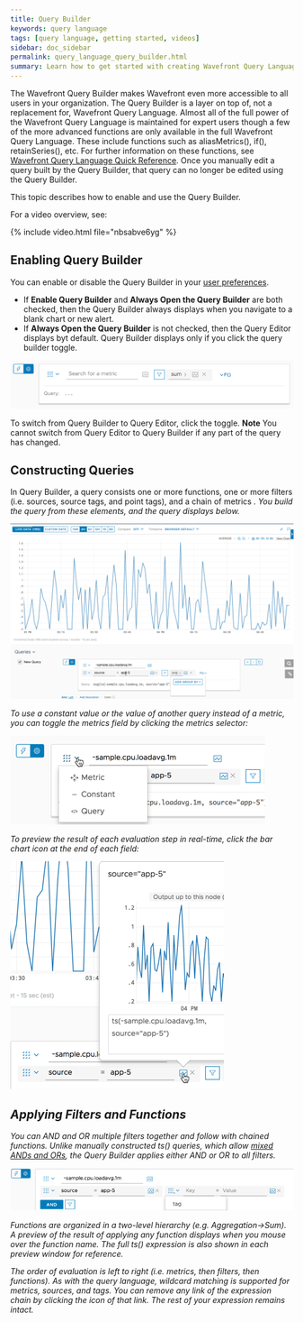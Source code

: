 ```yaml
---
title: Query Builder
keywords: query language
tags: [query language, getting started, videos]
sidebar: doc_sidebar
permalink: query_language_query_builder.html
summary: Learn how to get started with creating Wavefront Query Language expressions using Query Builder.
---
```

The Wavefront Query Builder makes Wavefront even more accessible to all users in your organization. The Query Builder is a layer on top of, not a replacement for, Wavefront Query Language. Almost all of the full power of the Wavefront Query Language is maintained for expert users though a few of the more advanced functions are only available in the full Wavefront Query Language. These include functions such as aliasMetrics(), if(), retainSeries(), etc. For further information on these functions, see [Wavefront Query Language Quick Reference](query_language_reference.html).  Once you manually edit a query built by the Query Builder, that query can no longer be edited using the Query Builder.

This topic describes how to enable and use the Query Builder.


For a video overview, see:

{% include video.html file="nbsabve6yg" %}


## Enabling Query Builder

You can enable or disable the Query Builder in your [user preferences](users_account_managing.html#configuring-your-preferences).
* If **Enable Query Builder** and **Always Open the Query Builder** are both checked, then the Query Builder always displays when you navigate to a blank chart or new alert.
* If **Always Open the Query Builder** is not checked, then the Query Editor displays byt default. Query Builder displays only if you click the query builder toggle.

![Query builder new](images/query_builder_new.png)

To switch from Query Builder to Query Editor, click the toggle.
**Note** You cannot switch from Query Editor to Query Builder if any part of the query has changed. 

## Constructing Queries

In Query Builder, a query consists one or more functions, one or more filters (i.e. sources, source tags, and point tags), and a chain of metrics <i class="fa fa-signal"/>. You build the query from these elements, and the query displays below.

![Query builder](images/query_builder_48x.png)

To use a constant value or the value of another query instead of a metric, you can toggle the metrics field by clicking the metrics selector:

![Metric selector](images/metric_selector.png)

To preview the result of each evaluation step in real-time, click the bar chart icon <i class="fa fa-bar-chart"/> at the end of each field:

![Display query](images/display_query.png)

## Applying Filters and Functions

You can AND and OR multiple filters together and follow with chained functions. Unlike manually constructed ts() queries, which allow [mixed ANDs and ORs](query_language_reference.html#operators), the Query Builder applies either AND or OR to all filters.

![filter and](images/filter_and.png)

Functions are organized in a two-level hierarchy (e.g. Aggregation->Sum). A preview of the result of applying any function displays when you mouse over the function name. The full ts() expression is also shown in each preview window for reference.

The order of evaluation is left to right (i.e. metrics, then filters, then functions). As with the query language, wildcard matching is supported for metrics, sources, and tags. You can remove any link of the expression chain by clicking the <i class="fa fa-times-circle"/> icon of that link. The rest of your expression remains intact.
